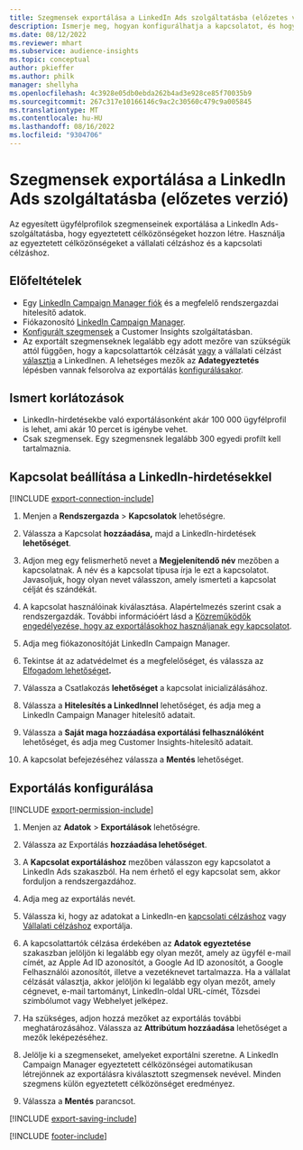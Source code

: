 ```yaml
---
title: Szegmensek exportálása a LinkedIn Ads szolgáltatásba (előzetes verzió)
description: Ismerje meg, hogyan konfigurálhatja a kapcsolatot, és hogyan exportálhatja a LinkedIn Adsbe.
ms.date: 08/12/2022
ms.reviewer: mhart
ms.subservice: audience-insights
ms.topic: conceptual
author: pkieffer
ms.author: philk
manager: shellyha
ms.openlocfilehash: 4c3928e05db0ebda262b4ad3e928ce85f70035b9
ms.sourcegitcommit: 267c317e10166146c9ac2c30560c479c9a005845
ms.translationtype: MT
ms.contentlocale: hu-HU
ms.lasthandoff: 08/16/2022
ms.locfileid: "9304706"
---
```

# <a name="export-segments-to-linkedin-ads-preview"></a>Szegmensek exportálása a LinkedIn Ads szolgáltatásba (előzetes verzió)

Az egyesített ügyfélprofilok szegmenseinek exportálása a LinkedIn Ads-szolgáltatásba, hogy egyeztetett célközönségeket hozzon létre. Használja az egyeztetett célközönségeket a vállalati célzáshoz és a kapcsolati célzáshoz.

## <a name="prerequisites"></a>Előfeltételek

- Egy [LinkedIn Campaign Manager fiók](https://business.linkedin.com/marketing-solutions/ads) és a megfelelő rendszergazdai hitelesítő adatok.
- Fiókazonosító [LinkedIn Campaign Manager](https://www.linkedin.com/help/lms/answer/a424270).
- [Konfigurált szegmensek](segments.md) a Customer Insights szolgáltatásban.
- Az exportált szegmenseknek legalább egy adott mezőre van szükségük attól függően, hogy a kapcsolattartók célzását [vagy](https://business.linkedin.com/marketing-solutions/ad-targeting/contact-targeting) a vállalati célzást [választja](https://business.linkedin.com/marketing-solutions/ad-targeting/account-targeting) a LinkedInen. A lehetséges mezők az **Adategyeztetés** lépésben vannak felsorolva az exportálás [konfigurálásakor](#configure-an-export).

## <a name="known-limitations"></a>Ismert korlátozások

- LinkedIn-hirdetésekbe való exportálásonként akár 100 000 ügyfélprofil is lehet, ami akár 10 percet is igénybe vehet.
- Csak szegmensek. Egy szegmensnek legalább 300 egyedi profilt kell tartalmaznia.

## <a name="set-up-connection-to-linkedin-ads"></a>Kapcsolat beállítása a LinkedIn-hirdetésekkel

[!INCLUDE [export-connection-include](includes/export-connection-admn.md)]

1. Menjen a **Rendszergazda** > **Kapcsolatok** lehetőségre.

1. Válassza a Kapcsolat **hozzáadása,** majd a LinkedIn-hirdetések **lehetőséget**.

1. Adjon meg egy felismerhető nevet a **Megjelenítendő név** mezőben a kapcsolatnak. A név és a kapcsolat típusa írja le ezt a kapcsolatot. Javasoljuk, hogy olyan nevet válasszon, amely ismerteti a kapcsolat célját és szándékát.

1. A kapcsolat használóinak kiválasztása. Alapértelmezés szerint csak a rendszergazdák. További információért lásd a [Közreműködők engedélyezése, hogy az exportálásokhoz használjanak egy kapcsolatot](connections.md#allow-contributors-to-use-a-connection-for-exports).

1. Adja meg fiókazonosítóját LinkedIn Campaign Manager.

1. Tekintse át az adatvédelmet és a megfelelőséget, és válassza az [Elfogadom lehetőséget](connections.md#data-privacy-and-compliance)**.**

1. Válassza a Csatlakozás **lehetőséget** a kapcsolat inicializálásához.

1. Válassza a **Hitelesítés a LinkedInnel** lehetőséget, és adja meg a LinkedIn Campaign Manager hitelesítő adatait.

1. Válassza a **Saját maga hozzáadása exportálási felhasználóként** lehetőséget, és adja meg Customer Insights-hitelesítő adatait.

1. A kapcsolat befejezéséhez válassza a **Mentés** lehetőséget.

## <a name="configure-an-export"></a>Exportálás konfigurálása

[!INCLUDE [export-permission-include](includes/export-permission.md)]

1. Menjen az **Adatok** > **Exportálások** lehetőségre.

1. Válassza az Exportálás **hozzáadása lehetőséget**.

1. A **Kapcsolat exportáláshoz** mezőben válasszon egy kapcsolatot a LinkedIn Ads szakaszból. Ha nem érhető el egy kapcsolat sem, akkor forduljon a rendszergazdához.

1. Adja meg az exportálás nevét.

1. Válassza ki, hogy az adatokat a LinkedIn-en [kapcsolati célzáshoz](https://business.linkedin.com/marketing-solutions/ad-targeting/contact-targeting) vagy [Vállalati célzáshoz](https://business.linkedin.com/marketing-solutions/ad-targeting/account-targeting) exportálja.

1. A kapcsolattartók célzása érdekében az **Adatok egyeztetése** szakaszban jelöljön ki legalább egy olyan mezőt, amely az ügyfél e-mail címét, az Apple Ad ID azonosítót, a Google Ad ID azonosítót, a Google Felhasználói azonosítót, illetve a vezetéknevet tartalmazza. Ha a vállalat célzását választja, akkor jelöljön ki legalább egy olyan mezőt, amely cégnevet, e-mail tartományt, LinkedIn-oldal URL-címét, Tőzsdei szimbólumot vagy Webhelyet jelképez.

1. Ha szükséges, adjon hozzá mezőket az exportálás további meghatározásához. Válassza az **Attribútum hozzáadása** lehetőséget a mezők leképezéséhez.

1. Jelölje ki a szegmenseket, amelyeket exportálni szeretne. A LinkedIn Campaign Manager egyeztetett célközönségei automatikusan létrejönnek az exportálásra kiválasztott szegmensek nevével. Minden szegmens külön egyeztetett célközönséget eredményez.

1. Válassza a **Mentés** parancsot.

[!INCLUDE [export-saving-include](includes/export-saving.md)]

[!INCLUDE [footer-include](includes/footer-banner.md)]
